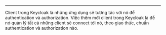 

---
Client trong Keycloak là những ứng dụng sẽ tương tác với nó để authentication và authorization. Việc thêm mới client trong Keycloak là để nó quản lý tất cả những client sẽ connect tới nó, theo giao thức, chuẩn authentication và authorization nào.


